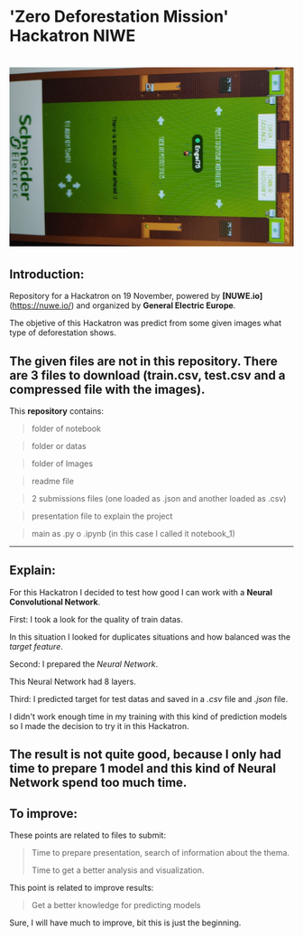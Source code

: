 # 'Zero Deforestation Mission' Hackatron NIWE
![Portada](https://github.com/75Engel/Deforestation/blob/main/Images/Repo/Imagen%20para%20repo.jpg)
===
## Introduction:

Repository for a Hackatron on 19 November, powered by **[NUWE.io]**(https://nuwe.io/) and organized by **General Electric Europe**.

The objetive of this Hackatron was predict from some given images what type of deforestation shows.

The given files are not in this repository. There are 3 files to download (train.csv, test.csv and a compressed file with the images).
---
This **repository** contains:

> folder of notebook

> folder  or datas

> folder of Images

> readme file

> 2 submissions files (one loaded as .json and another loaded as .csv)

> presentation file to explain the project

> main as .py o .ipynb (in this case I called it notebook_1)
---
## Explain:

For this Hackatron I decided to test how good I can work with a **Neural Convolutional  Network**. 

First: I took a look for the quality of train datas. 

In this situation I looked for duplicates situations and how balanced was the *target feature*.

Second: I prepared the *Neural Network*.

This Neural Network had 8 layers.

Third: I predicted target for test datas and saved in a *.csv* file and *.json* file.

I didn't work enough time in my training with this kind of prediction models so I made the decision to try it in this Hackatron.

The result is not quite good, because I only had time to prepare 1 model and this kind of Neural Network spend too much time.
---
## To improve:

These points are related to files to submit:

> Time to prepare presentation, search of information about the thema.
>
> Time to get a better analysis and visualization.

This point is related to improve results:

> Get a better knowledge for predicting models
> 

Sure, I will have much to improve, bit this is just the beginning. 
